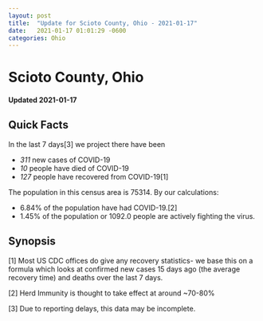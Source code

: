 ```yaml
---
layout: post
title:  "Update for Scioto County, Ohio - 2021-01-17"
date:   2021-01-17 01:01:29 -0600
categories: Ohio
---
```


# Scioto County, Ohio
#### Updated 2021-01-17

## Quick Facts

In the last 7 days[3] we project there have been
- *311* new cases of COVID-19
- *10* people have died of COVID-19
- *127* people have recovered from COVID-19[1]

The population in this census area is 75314. By our calculations:
- 6.84% of the population have had COVID-19.[2]
- 1.45% of the population or 1092.0 people are actively fighting the virus.

## Synopsis




[1] Most US CDC offices do give any recovery statistics- we base this on a formula which looks at confirmed new cases
15 days ago (the average recovery time) and deaths over the last 7 days.

[2] Herd Immunity is thought to take effect at around ~70-80%

[3] Due to reporting delays, this data may be incomplete.
 
    